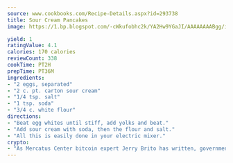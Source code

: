 ```yaml
---
source: www.cookbooks.com/Recipe-Details.aspx?id=293738
title: Sour Cream Pancakes
image: https://1.bp.blogspot.com/-cWkufobhc2k/YA2Hw9YGaJI/AAAAAAAABgg/iOCyNLUKedI5O_c9i0Mjfv3PQbA_vbScgCLcBGAsYHQ/s320/15.png

yield: 1
ratingValue: 4.1
calories: 170 calories
reviewCount: 338
cookTime: PT2H
prepTime: PT36M
ingredients:
- "2 eggs, separated"
- "2 c. pt. carton sour cream"
- "1/4 tsp. salt"
- "1 tsp. soda"
- "3/4 c. white flour"
directions:
- "Beat egg whites until stiff, add yolks and beat."
- "Add sour cream with soda, then the flour and salt."
- "All this is easily done in your electric mixer."
crypto:
- "As Mercatus Center bitcoin expert Jerry Brito has written, government regulation can either be ham-fisted or light to the touch."
---
```

